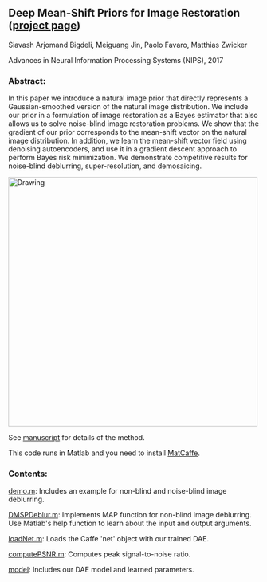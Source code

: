 ## Deep Mean-Shift Priors for Image Restoration ([project page](http://home.inf.unibe.ch/~bigdeli/DMSPrior.html))

Siavash Arjomand Bigdeli, Meiguang Jin, Paolo Favaro, Matthias Zwicker

Advances in Neural Information Processing Systems (NIPS), 2017

### Abstract:
In this paper we introduce a natural image prior that directly represents a Gaussian-smoothed version of the natural image distribution. We include our prior in a formulation of image restoration as a Bayes estimator that also allows us to solve noise-blind image restoration problems. We show that the gradient of our prior corresponds to the mean-shift vector on the natural image distribution. In addition, we learn the mean-shift vector field using denoising autoencoders, and use it in a gradient descent approach to perform Bayes risk minimization. We demonstrate competitive results for noise-blind deblurring, super-resolution, and demosaicing.


<img src="http://home.inf.unibe.ch/~bigdeli/img/DMSPrior.jpg" alt="Drawing" style="height: 500px;" align="center"/>

See [manuscript](https://arxiv.org/pdf/1709.03749) for details of the method.


This code runs in Matlab and you need to install [MatCaffe](http://caffe.berkeleyvision.org).
### Contents:

[demo.m](https://github.com/siavashBigdeli/DMSP/blob/master/demo.m): Includes an example for non-blind and noise-blind image deblurring.

[DMSPDeblur.m](https://github.com/siavashBigdeli/DMSP/blob/master/DMSPDeblur.m): Implements MAP function for non-blind image deblurring. Use Matlab's help function to learn about the input and output arguments.

[loadNet.m](https://github.com/siavashBigdeli/DMSP/blob/master/loadNet.m): Loads the Caffe 'net' object with our trained DAE.

[computePSNR.m](https://github.com/siavashBigdeli/DMSP/blob/master/computePSNR.m): Computes peak signal-to-noise ratio.

[model](https://github.com/siavashBigdeli/DMSP/tree/master/model): Includes our DAE model and learned parameters.

